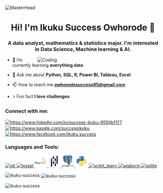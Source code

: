 ![MasterHead](https://res.cloudinary.com/dyd911kmh/image/upload/f_auto,q_auto:best/v1610040676/Linkedin_Cover_-_Data_Analyst_cb4umx.png)
<h1 align="center">Hi! I'm Ikuku Success Owhorode  👋</h1>
<h3 align="center">A data analyst, mathematics & statistics major. I'm interested in Data Science, Machine learning & AI.</h3>
<img align="right" alt="Coding" width="400" src="https://media.giphy.com/media/qgQUggAC3Pfv687qPC/giphy.gif">

- 🌱 I’m currently learning **everything data**

- 💬 Ask me about **Python, SQL, R, Power BI, Tableau, Excel**

- 📫 How to reach me **owhorodesuccess95@gmail.com**

- ⚡ Fun fact **I love challenges**

<h3 align="left">Connect with me:</h3>
<p align="left">
<a href="https://linkedin.com/in/https://www.linkedin.com/in/success-ikuku-9550b1177" target="blank"><img align="center" src="https://raw.githubusercontent.com/rahuldkjain/github-profile-readme-generator/master/src/images/icons/Social/linked-in-alt.svg" alt="https://www.linkedin.com/in/success-ikuku-9550b1177" height="30" width="40" /></a>
<a href="https://kaggle.com/https://www.kaggle.com/successikuku" target="blank"><img align="center" src="https://raw.githubusercontent.com/rahuldkjain/github-profile-readme-generator/master/src/images/icons/Social/kaggle.svg" alt="https://www.kaggle.com/successikuku" height="30" width="40" /></a>
<a href="https://fb.com/https://www.facebook.com/ikuku.success" target="blank"><img align="center" src="https://raw.githubusercontent.com/rahuldkjain/github-profile-readme-generator/master/src/images/icons/Social/facebook.svg" alt="https://www.facebook.com/ikuku.success" height="30" width="40" /></a>
</p>

<h3 align="left">Languages and Tools:</h3>
<p align="left"> <a href="https://git-scm.com/" target="_blank" rel="noreferrer"> <img src="https://www.vectorlogo.zone/logos/git-scm/git-scm-icon.svg" alt="git" width="40" height="40"/> </a> <a href="https://www.microsoft.com/en-us/sql-server" target="_blank" rel="noreferrer"> <img src="https://www.svgrepo.com/show/303229/microsoft-sql-server-logo.svg" alt="mssql" width="40" height="40"/> </a> <a href="https://www.mysql.com/" target="_blank" rel="noreferrer"> <img src="https://raw.githubusercontent.com/devicons/devicon/master/icons/mysql/mysql-original-wordmark.svg" alt="mysql" width="40" height="40"/> </a> <a href="https://pandas.pydata.org/" target="_blank" rel="noreferrer"> <img src="https://raw.githubusercontent.com/devicons/devicon/2ae2a900d2f041da66e950e4d48052658d850630/icons/pandas/pandas-original.svg" alt="pandas" width="40" height="40"/> </a> <a href="https://www.postgresql.org" target="_blank" rel="noreferrer"> <img src="https://raw.githubusercontent.com/devicons/devicon/master/icons/postgresql/postgresql-original-wordmark.svg" alt="postgresql" width="40" height="40"/> </a> <a href="https://www.python.org" target="_blank" rel="noreferrer"> <img src="https://raw.githubusercontent.com/devicons/devicon/master/icons/python/python-original.svg" alt="python" width="40" height="40"/> </a> <a href="https://scikit-learn.org/" target="_blank" rel="noreferrer"> <img src="https://upload.wikimedia.org/wikipedia/commons/0/05/Scikit_learn_logo_small.svg" alt="scikit_learn" width="40" height="40"/> </a> <a href="https://seaborn.pydata.org/" target="_blank" rel="noreferrer"> <img src="https://seaborn.pydata.org/_images/logo-mark-lightbg.svg" alt="seaborn" width="40" height="40"/> </a> <a href="https://www.sqlite.org/" target="_blank" rel="noreferrer"> <img src="https://www.vectorlogo.zone/logos/sqlite/sqlite-icon.svg" alt="sqlite" width="40" height="40"/> </a> </p>

<p><img align="left" src="https://github-readme-stats.vercel.app/api/top-langs?username=ikuku-success&show_icons=true&locale=en&layout=compact" alt="ikuku-success" /></p>

<p>&nbsp;<img align="center" src="https://github-readme-stats.vercel.app/api?username=ikuku-success&show_icons=true&locale=en" alt="ikuku-success" /></p>

<p><img align="center" src="https://github-readme-streak-stats.herokuapp.com/?user=ikuku-success&" alt="ikuku-success" /></p>

